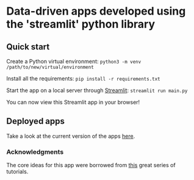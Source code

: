 # Data-driven apps developed using the 'streamlit' python library

## Quick start

Create a Python virtual environment:
`python3 -m venv /path/to/new/virtual/environment`

Install all the requirements:
`pip install -r requirements.txt`

Start the app on a local server through [Streamlit](https://streamlit.io):
`streamlit run main.py`

You can now view this Streamlit app in your browser!

## Deployed apps

Take a look at the current version of the apps [here](https://share.streamlit.io/lmiguelgato/streamlit-demos/main/main.py).

### Acknowledgments

The core ideas for this app were borrowed from [this](https://youtu.be/ZZ4B0QUHuNc) great series of tutorials.
